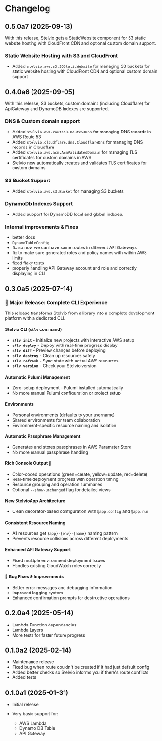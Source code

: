 # Changelog

## 0.5.0a7 (2025-09-13)

With this release, Stelvio gets a StaticWebsite component for S3 static website hosting with CloudFront CDN and optional custom domain support.

### Static Website Hosting with S3 and CloudFront
- Added `stelvio.aws.s3.S3StaticWebsite` for managing S3 buckets for static website hosting with CloudFront CDN and optional custom domain support


## 0.4.0a6 (2025-09-05)

With this release, S3 buckets, custom domains (including Cloudflare) for ApiGateway and DynamoDB Indexes are supported.

### DNS & Custom domain support
- Added `stelvio.aws.route53.Route53Dns` for managing DNS records in AWS Route 53
- Added `stelvio.cloudflare.dns.CloudflareDns` for managing DNS records in Cloudflare
- Added `stelvio.aws.acm.AcmValidatedDomain` for managing TLS certificates for custom domains in AWS
- Stelvio now automatically creates and validates TLS certificates for custom domains

### S3 Bucket Support
- Added `stelvio.aws.s3.Bucket` for managing S3 buckets

### DynamoDb Indexes Support
- Added support for DynamoDB local and global indexes.

### Internal improvements & Fixes
- better docs
- `DynamoTableConfig`
- fix so now we can have same routes in different API Gateways
- fix to make sure generated roles and policy names with within AWS limits
- fixed flaky tests
- properly handling  API Gateway account and role and correctly displaying in CLI 

## 0.3.0a5 (2025-07-14)

### 🎉 Major Release: Complete CLI Experience

This release transforms Stelvio from a library into a complete development 
platform with a dedicated CLI.

#### Stelvio CLI (`stlv` command)

- **`stlv init`** - Initialize new projects with interactive AWS setup
- **`stlv deploy`** - Deploy with real-time progress display
- **`stlv diff`** - Preview changes before deploying  
- **`stlv destroy`** - Clean up resources safely
- **`stlv refresh`** - Sync state with actual AWS resources
- **`stlv version`** - Check your Stelvio version

#### Automatic Pulumi Management

- Zero-setup deployment - Pulumi installed automatically
- No more manual Pulumi configuration or project setup

#### Environments

- Personal environments (defaults to your username)
- Shared environments for team collaboration
- Environment-specific resource naming and isolation

#### Automatic Passphrase Management

- Generates and stores passphrases in AWS Parameter Store
- No more manual passphrase handling

#### Rich Console Output 🎨

- Color-coded operations (green=create, yellow=update, red=delete)
- Real-time deployment progress with operation timing
- Resource grouping and operation summaries
- Optional `--show-unchanged` flag for detailed views


#### New StelvioApp Architecture

- Clean decorator-based configuration with `@app.config` and `@app.run`

#### Consistent Resource Naming

- All resources get `{app}-{env}-{name}` naming pattern
- Prevents resource collisions across different deployments

#### Enhanced API Gateway Support

- Fixed multiple environment deployment issues
- Handles existing CloudWatch roles correctly

#### 🐛 Bug Fixes & Improvements

- Better error messages and debugging information
- Improved logging system
- Enhanced confirmation prompts for destructive operations

## 0.2.0a4 (2025-05-14)

- Lambda Function dependencies
- Lambda Layers
- More tests for faster future progress

## 0.1.0a2 (2025-02-14)

- Maintenance release
- Fixed bug when route couldn't be created if it had just default config
- Added better checks so Stelvio informs you if there's route conflicts
- Added tests



## 0.1.0a1 (2025-01-31)

- Initial release
- Very basic support for:

    - AWS Lambda
    - Dynamo DB Table
    - API Gateway
